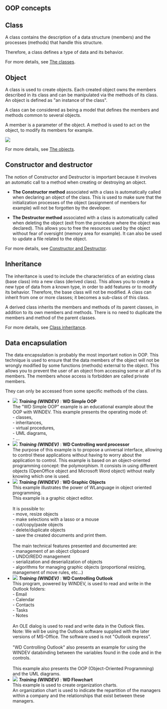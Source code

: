 
## OOP concepts
			



<a name="NOTE1"></a>
<a name="NOTE1_1"></a>


## Class
<a name="class_ELTTEXTE000153"></a>
A class contains the description of a data structure (members) and the processes (methods) that handle this structure.

Therefore, a class defines a type of data and its behavior.

For more details, see [The classes](../POO/6010006.md).





<a name="NOTE2"></a>
<a name="NOTE2_1"></a>


## Object
<a name="object_ELTTEXTE000177"></a>
A class is used to create objects. Each created object owns the members described in its class and can be manipulated via the methods of its class. An object is defined as "an instance of the class".

A class can be considered as being a model that defines the members and methods common to several objects.

A member is a parameter of the object. A method is used to act on the object, to modify its members for example.

![](https://doc.pcsoft.fr/en-US/images/image.awp?langid=3&name=POO.gif)


For more details, see [The objects](../POO/6010002.md).

<a name="NOTE3"></a>
<a name="NOTE3_1"></a>


## Constructor and destructor
<a name="constructor_and_destructor_ELTTEXTE000201"></a>
The notion of Constructor and Destructor is important because it involves an automatic call to a method when creating or destroying an object.

- **The Constructor method** associated with a class is automatically called when declaring an object of the class. This is used to make sure that the initialization processes of the object (assignment of members for example) will not be forgotten by the developer.

- <strong><strong><strong><strong>The Destructor method</strong></strong></strong></strong> associated with a class is automatically called when deleting the object (exit from the procedure where the object was declared). This allows you to free the resources used by the object without fear of oversight (memory area for example). It can also be used to update a file related to the object.




For more details, see [Constructor and Destructor](../POO/6010001.md).

<a name="NOTE4"></a>
<a name="NOTE4_1"></a>


## Inheritance
<a name="inheritance_ELTTEXTE000225"></a>
The inheritance is used to include the characteristics of an existing class (base class) into a new class (derived class). This allows you to create a new type of data from a known type, in order to add features or to modify its behavior. Therefore, the base class will not be modified. A class can inherit from one or more classes; it becomes a sub-class of this class.

A derived class inherits the members and methods of its parent classes, in addition to its own members and methods. There is no need to duplicate the members and method of the parent classes.

For more details, see [Class inheritance](../POO/6010007.md).

<a name="NOTE5"></a>
<a name="NOTE5_1"></a>


## Data encapsulation
<a name="data_encapsulation_ELTTEXTE000249"></a>
The data encapsulation is probably the most important notion in OOP. This technique is used to ensure that the data members of the object will not be wrongly modified by some functions (methods) external to the object. This allows you to prevent the user of an object from accessing some or all of its members. The members whose access is forbidden are called private members.

They can only be accessed from some specific methods of the class.


- ![](https://doc.pcsoft.fr/en-US/images/image.awp?langid=3&name=WDSimpleOOP.gif) ***Training (WINDEV)*** : **WD Simple OOP** <br>The "WD Simple OOP" example is an educational example about the OOP with WINDEV. This example presents the operating mode of:<br>- classes, <br>- inheritances,<br>- virtual procedures,<br>- UML diagrams,<br>- ...
- ![](https://doc.pcsoft.fr/en-US/images/image.awp?langid=3&name=WDControllingwordprocessor.gif) ***Training (WINDEV)*** : **WD Controlling word processor** <br>The purpose of this example is to propose a universal interface, allowing to control these applications without having to worry about the application to control. This example is based on an object-oriented programming concept: the polymorphism. It consists in using different objects (OpenOffice object and Microsoft Word object) without really knowing which one is used.
- ![](https://doc.pcsoft.fr/en-US/images/image.awp?langid=3&name=WDGraphicObjects.gif) ***Training (WINDEV)*** : **WD Graphic Objects** <br>This example illustrates the power of WLanguage in object oriented programming.<br>This example is a graphic object editor.<br><br>It is possible to:<br>- move, resize objects<br>- make selections with a lasso or a mouse<br>- cut/copy/paste objects<br>- delete/duplicate objects<br>- save the created documents and print them.<br><br>The main technical features presented and documented are:<br>- management of an object clipboard<br>- UNDO/REDO management<br>- serialization and deserialization of objects<br>- algorithms for managing graphic objects (proportional resizing, management of move rules, etc...)
- ![](https://doc.pcsoft.fr/en-US/images/image.awp?langid=3&name=WDControllingOutlook.gif) ***Training (WINDEV)*** : **WD Controlling Outlook** <br>This program, powered by WINDEV, is used to read and write in the Outlook folders:<br>- Email<br>- Calendar<br>- Contacts<br>- Tasks<br>- Notes<br><br>An OLE dialog is used to read and write data in the Outlook files. <br>Note: We will be using the Outlook software supplied with the later versions of MS-Office. The software used is not "Outlook express". <br><br>"WD Controlling Outlook" also presents an example for using the WINDEV databinding between the variables found in the code and in the controls.<br><br>This example also presents the OOP (Object-Oriented Programming) and the UML diagrams.
- ![](https://doc.pcsoft.fr/en-US/images/image.awp?langid=3&name=WDFlowchart.gif) ***Training (WINDEV)*** : **WD Flowchart** <br>This example is used to create organization charts.<br>An organization chart is used to indicate the repartition of the managers within a company and the relationships that exist between these managers.


